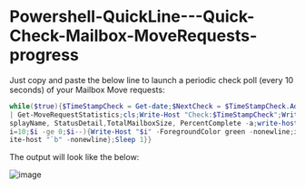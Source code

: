 # Powershell-QuickLine---Quick-Check-Mailbox-MoveRequests-progress

Just copy and paste the below line to launch a periodic check poll (every 10 seconds) of your Mailbox Move requests:

```powershell
while($true){$TimeStampCheck = Get-date;$NextCheck = $TimeStampCheck.AddSeconds(10);$NexStat = get-moverequest
| Get-MoveRequestStatistics;cls;Write-Host "Check:$TimeStampCheck";Write-Host "Next Check : $NextCheck";$NexStat | ft Di
splayName, StatusDetail,TotalMailboxSize, PercentComplete -a;write-host "Seconds before new refresh: " -nonewline;For ($
i=10;$i -ge 0;$i--){Write-Host "$i" -ForegroundColor green -nonewline;if ($i -eq 9){write-host "`b`b "-nonewline}else{wr
ite-host "`b" -nonewline};Sleep 1}}
```

The output will look like the below:

![image](https://user-images.githubusercontent.com/33433229/175168052-f37f9911-704e-434a-aaaa-16f28d3e04ef.png)
